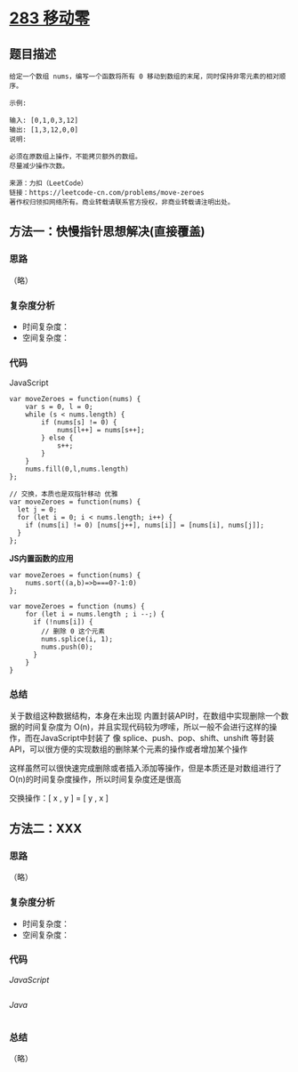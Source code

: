 # [283 移动零](https://leetcode-cn.com/problems/move-zeroes/)

## 题目描述

```
给定一个数组 nums，编写一个函数将所有 0 移动到数组的末尾，同时保持非零元素的相对顺序。

示例:

输入: [0,1,0,3,12]
输出: [1,3,12,0,0]
说明:

必须在原数组上操作，不能拷贝额外的数组。
尽量减少操作次数。

来源：力扣（LeetCode）
链接：https://leetcode-cn.com/problems/move-zeroes
著作权归领扣网络所有。商业转载请联系官方授权，非商业转载请注明出处。
```

## 方法一：**快慢指针思想解决**(直接覆盖)

### 思路

（略）

### 复杂度分析

- 时间复杂度：
- 空间复杂度：

### 代码

JavaScript

```JS
var moveZeroes = function(nums) {
    var s = 0, l = 0;
    while (s < nums.length) {
        if (nums[s] != 0) {
            nums[l++] = nums[s++];
        } else {
            s++;
        }
    }
    nums.fill(0,l,nums.length)
};

// 交换，本质也是双指针移动 优雅
var moveZeroes = function(nums) {
  let j = 0;
  for (let i = 0; i < nums.length; i++) {
    if (nums[i] != 0) [nums[j++], nums[i]] = [nums[i], nums[j]]; 
  }
};
```

**JS内置函数的应用**

```JS
var moveZeroes = function(nums) {
    nums.sort((a,b)=>b===0?-1:0)
};

var moveZeroes = function (nums) {
    for (let i = nums.length ; i --;) {
      if (!nums[i]) {
        // 删除 0 这个元素
        nums.splice(i, 1);
        nums.push(0);
      }
    }
}
```

### **总结**

关于数组这种数据结构，本身在未出现 内置封装API时，在数组中实现删除一个数据的时间复杂度为 O(n)，并且实现代码较为啰嗦，所以一般不会进行这样的操作，而在JavaScript中封装了 像 splice、push、pop、shift、unshift 等封装API，可以很方便的实现数组的删除某个元素的操作或者增加某个操作

这样虽然可以很快速完成删除或者插入添加等操作，但是本质还是对数组进行了O(n)的时间复杂度操作，所以时间复杂度还是很高

交换操作：[ x , y ] = [ y , x ]



## 方法二：XXX

### 思路

（略）

### 复杂度分析

- 时间复杂度：
- 空间复杂度：

### 代码

*JavaScript*

```JS

```

*Java*

```Java

```

### **总结**

（略）